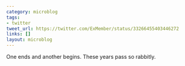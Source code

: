```yaml
---
category: microblog
tags:
- twitter
tweet_url: https://twitter.com/ExMember/status/33266455403446272
links: []
layout: microblog
---
```

One ends and another begins. These years pass so rabbitly.
